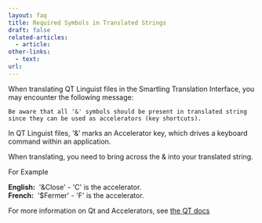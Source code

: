 ```yaml
---
layout: faq
title: Required Symbols in Translated Strings
draft: false
related-articles:
  - article:
other-links:
  - text:
url:
---
```



When translating QT Linguist files in the Smartling Translation Interface, you may encounter the following message:

~~~
Be aware that all '&' symbols should be present in translated string since they can be used as accelerators (key shortcuts).
~~~

In QT Linguist files, '&' marks an Accelerator key, which drives a keyboard command within an application.

When translating, you need to bring across the & into your translated string.

For Example

**English:** &nbsp;'&Close' - 'C' is the accelerator.
<br>**French:** &nbsp;'$Fermer' - 'F' is the accelerator.

For more information on Qt and Accelerators, see [the QT docs](http://qt-project.org/doc/qt-4.8/accelerators.html)